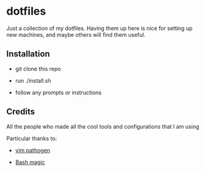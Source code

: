 dotfiles
===

Just a collection of my dotfiles. Having them up here is nice for setting up new machines, and maybe others will find them useful.

Installation
---

- git clone this repo

- run ./install.sh

- follow any prompts or instructions

Credits
---

All the people who made all the cool tools and configurations that I am using

Particular thanks to:

- [vim pathogen](https://github.com/tpope/vim-pathogen)

- [Bash magic](https://github.com/Knewton/bash_magic)

